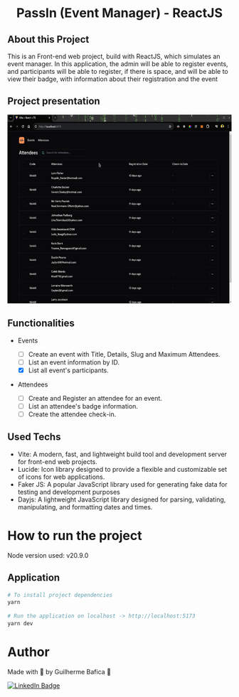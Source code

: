 <h1 align="center">PassIn (Event Manager) - ReactJS</h1>

## About this Project

This is an Front-end web project, build with ReactJS, which simulates an event manager. In this application, the admin will be able to register events, and participants will be able to register, if there is space, and will be able to view their badge, with information about their registration and the event

## Project presentation

<img
  alt="Pass In"
  title="Pass In' presentation gif"
  src="./src/assets/presentationGif.gif"
  height="425"
/>

## Functionalities

- Events

  - [ ] Create an event with Title, Details, Slug and Maximum Attendees.
  - [ ] List an event information by ID.
  - [x] List all event's participants.

- Attendees
  - [ ] Create and Register an attendee for an event.
  - [ ] List an attendee's badge information.
  - [ ] Create the attendee check-in.

## Used Techs

- Vite: A modern, fast, and lightweight build tool and development server for front-end web projects.
- Lucide: Icon library designed to provide a flexible and customizable set of icons for web applications.
- Faker JS: A popular JavaScript library used for generating fake data for testing and development purposes
- Dayjs: A lightweight JavaScript library designed for parsing, validating, manipulating, and formatting dates and times.

# How to run the project

Node version used: v20.9.0

## Application

```bash
# To install project dependencies
yarn
```

```bash
# Run the application on localhost -> http://localhost:5173
yarn dev
```

# Author

Made with 💚 by Guilherme Bafica 👋

[![LinkedIn Badge](https://img.shields.io/badge/-GuilhermeBafica-blue?style=flat-square&logo=Linkedin&logoColor=white&link=https://www.linkedin.com/in/guilhermebafica/)](https://www.linkedin.com/in/guilhermebafica/)
